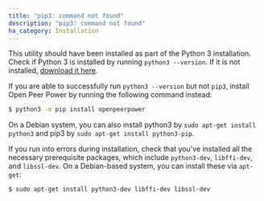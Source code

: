 ```yaml
---
title: "pip3: command not found"
description: "pip3: command not found"
ha_category: Installation
---
```



This utility should have been installed as part of the Python 3 installation. Check if Python 3 is installed by running `python3 --version`. If it is not installed, [download it here](https://www.python.org/getit/).

If you are able to successfully run `python3 --version` but not `pip3`, install Open Peer Power by running the following command instead:

```bash
$ python3 -m pip install openpeerpower
```

On a Debian system, you can also install python3 by `sudo apt-get install python3` and pip3 by `sudo apt-get install python3-pip`.

If you run into errors during installation, check that you've installed all the necessary prerequisite packages, which include `python3-dev`, `libffi-dev`, and `libssl-dev`. On a Debian-based system, you can install these via `apt-get`:

```bash
$ sudo apt-get install python3-dev libffi-dev libssl-dev
```

